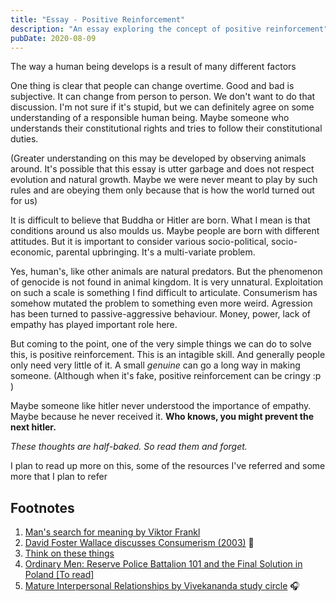 ```yaml
---
title: "Essay - Positive Reinforcement"
description: "An essay exploring the concept of positive reinforcement"
pubDate: 2020-08-09
---
```


The way a human being develops is a result of many different factors

One thing is clear that people can change overtime. Good and bad is subjective. It can change from person to person. We don't want to do that discussion. I'm not sure if it's stupid, but we can definitely agree on some understanding of a responsible human being. Maybe someone who understands their constitutional rights and tries to follow their constitutional duties.

(Greater understanding on this may be developed by observing animals around. It's possible that this essay is utter garbage and does not respect evolution and natural growth. Maybe we were never meant to play by such rules and are obeying them only because that is how the world turned out for us)

It is difficult to believe that Buddha or Hitler are born. What I mean is that conditions around us also moulds us. Maybe people are born with different attitudes. But it is important to consider various socio-political, socio-economic, parental upbringing. It's a multi-variate problem.

Yes, human's, like other animals are natural predators. But the phenomenon of genocide is not found in animal kingdom. It is very unnatural. Exploitation on such a scale is something I find difficult to articulate. Consumerism has somehow mutated the problem to something even more weird. Agression has been turned to passive-aggressive behaviour. Money, power, lack of empathy has played important role here.

But coming to the point, one of the very simple things we can do to solve this, is positive reinforcement. This is an intagible skill. And generally people only need very little of it. A small *genuine* can go a long way in making someone. (Although when it's fake, positive reinforcement can be cringy :p )

Maybe someone like hitler never understood the importance of empathy. Maybe because he never received it. **Who knows, you might prevent the next hitler.**

*These thoughts are half-baked. So read them and forget.*

I plan to read up more on this, some of the resources I've referred and some more that I plan to refer

## Footnotes

1. [Man's search for meaning by Viktor Frankl](https://en.wikipedia.org/wiki/Man%27s_Search_for_Meaning)
2. [David Foster Wallace discusses Consumerism (2003)](https://www.youtube.com/watch?v=P1PC1sArw70) 🎥
3. [Think on these things](https://www.amazon.in/Think-these-things-J-Krishnamurti/dp/8187326840/)
4. [Ordinary Men: Reserve Police Battalion 101 and the Final Solution in Poland [To read]](https://www.amazon.in/Ordinary-Men-Reserve-Battalion-Solution/dp/0062303023)
5. [Mature Interpersonal Relationships by Vivekananda study circle](https://podcasts.google.com/feed/aHR0cHM6Ly9hbmNob3IuZm0vcy8yMThlNTUwL3BvZGNhc3QvcnNz/episode/NzAzNWIzODYtZjU5OS1hOGQ1LTUyZGItMjFhNzA0Zjc2OTI4?sa=X&ved=0CCEQzsICahcKEwjYxNGR8o3rAhUAAAAAHQAAAAAQBA) 🎧
